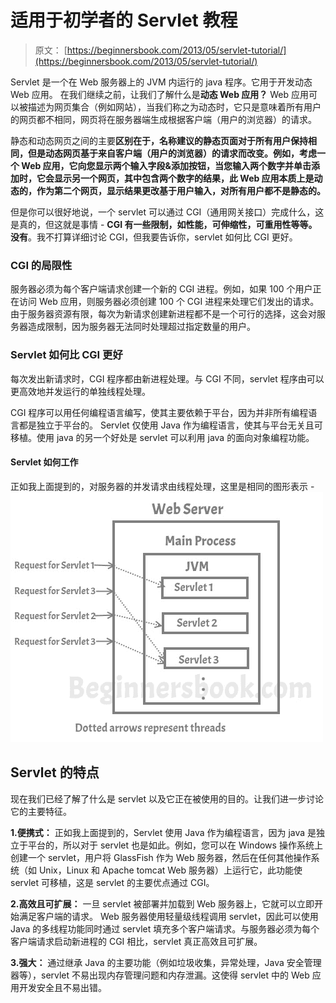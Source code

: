 # 适用于初学者的 Servlet 教程

> 原文： [https://beginnersbook.com/2013/05/servlet-tutorial/](https://beginnersbook.com/2013/05/servlet-tutorial/)

Servlet 是一个在 Web 服务器上的 JVM 内运行的 java 程序。它用于开发动态 Web 应用。
在我们继续之前，让我们了解什么是**动态 Web 应用？** Web 应用可以被描述为网页集合（例如网站），当我们称之为动态时，它只是意味着所有用户的网页都不相同，网页将在服务器端生成根据客户端（用户的浏览器）的请求。

静态和动态网页之间的主要**区别在于，名称建议的静态页面对于所有用户保持相同，但是动态网页基于来自客户端（用户的浏览器）的请求而改变。例如，考虑一个 Web 应用，它向您显示两个输入字段&amp;添加按钮，当您输入两个数字并单击添加时，它会显示另一个网页，其中包含两个数字的结果，此 Web 应用本质上是动态的，作为第二个网页，显示结果更改基于用户输入，对所有用户都不是静态的。**

但是你可以很好地说，一个 servlet 可以通过 CGI（通用网关接口）完成什么，这是真的，但这就是事情 - **CGI 有一些限制，如性能，可伸缩性，可重用性等等。没有**。我不打算详细讨论 CGI，但我要告诉你，servlet 如何比 CGI 更好。

### CGI 的局限性

服务器必须为每个客户端请求创建一个新的 CGI 进程。例如，如果 100 个用户正在访问 Web 应用，则服务器必须创建 100 个 CGI 进程来处理它们发出的请求。由于服务器资源有限，每次为新请求创建新进程都不是一个可行的选择，这会对服务器造成限制，因为服务器无法同时处理超过指定数量的用户。

### Servlet 如何比 CGI 更好

每次发出新请求时，CGI 程序都由新进程处理。与 CGI 不同，servlet 程序由可以更高效地并发运行的单独线程处理。

CGI 程序可以用任何编程语言编写，使其主要依赖于平台，因为并非所有编程语言都是独立于平台的。 Servlet 仅使用 Java 作为编程语言，使其与平台无关且可移植。使用 java 的另一个好处是 servlet 可以利用 java 的面向对象编程功能。

#### Servlet 如何工作

正如我上面提到的，对服务器的并发请求由线程处理，这里是相同的图形表示 -
![How Servlet Works](img/a8dbd21e8cce7f38300dd2b190ed9583.jpg)

## Servlet 的特点

现在我们已经了解了什么是 servlet 以及它正在被使用的目的。让我们进一步讨论它的主要特征。

**1.便携式：**
正如我上面提到的，Servlet 使用 Java 作为编程语言，因为 java 是独立于平台的，所以对于 servlet 也是如此。例如，您可以在 Windows 操作系统上创建一个 servlet，用户将 GlassFish 作为 Web 服务器，然后在任何其他操作系统（如 Unix，Linux 和 Apache tomcat Web 服务器）上运行它，此功能使 servlet 可移植，这是 servlet 的主要优点通过 CGI。

**2.高效且可扩展：**
一旦 servlet 被部署并加载到 Web 服务器上，它就可以立即开始满足客户端的请求。 Web 服务器使用轻量级线程调用 servlet，因此可以使用 Java 的多线程功能同时通过 servlet 填充多个客户端请求。与服务器必须为每个客户端请求启动新进程的 CGI 相比，servlet 真正高效且可扩展。

**3.强大：**
通过继承 Java 的主要功能（例如垃圾收集，异常处理，Java 安全管理器等），servlet 不易出现内存管理问题和内存泄漏。这使得 servlet 中的 Web 应用开发安全且不易出错。